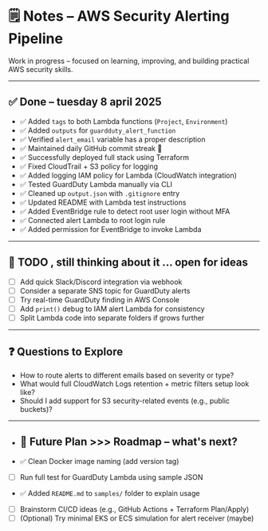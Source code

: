 # 🗒️ Notes – AWS Security Alerting Pipeline

Work in progress – focused on learning, improving, and building practical AWS security skills.

---

## ✅ Done – tuesday 8 april 2025

- ✅ Added `tags` to both Lambda functions (`Project`, `Environment`)
- ✅ Added `outputs` for `guardduty_alert_function`
- ✅ Verified `alert_email` variable has a proper description
- ✅ Maintained daily GitHub commit streak 💪
- ✅ Successfully deployed full stack using Terraform
- ✅ Fixed CloudTrail + S3 policy for logging
- ✅ Added logging IAM policy for Lambda (CloudWatch integration)
- ✅ Tested GuardDuty Lambda manually via CLI
- ✅ Cleaned up `output.json` with `.gitignore` entry
- ✅ Updated README with Lambda test instructions
- ✅ Added EventBridge rule to detect root user login without MFA
- ✅ Connected alert Lambda to root login rule
- ✅ Added permission for EventBridge to invoke Lambda
---

## 📌 TODO , still thinking about it ... open for ideas

- [ ] Add quick Slack/Discord integration via webhook
- [ ] Consider a separate SNS topic for GuardDuty alerts
- [ ] Try real-time GuardDuty finding in AWS Console
- [ ] Add `print()` debug to IAM alert Lambda for consistency
- [ ] Split Lambda code into separate folders if grows further

---

## ❓ Questions to Explore

- How to route alerts to different emails based on severity or type?
- What would full CloudWatch Logs retention + metric filters setup look like?
- Should I add support for S3 security-related events (e.g., public buckets)?

---

- ## 📝 Future Plan >>> Roadmap – what's next?

- ✅ Clean Docker image naming (add version tag)
- [ ] Run full test for GuardDuty Lambda using sample JSON
- ✅ Added `README.md` to `samples/` folder to explain usage
- [ ] Brainstorm CI/CD ideas (e.g., GitHub Actions + Terraform Plan/Apply)
- [ ] (Optional) Try minimal EKS or ECS simulation for alert receiver (maybe)
